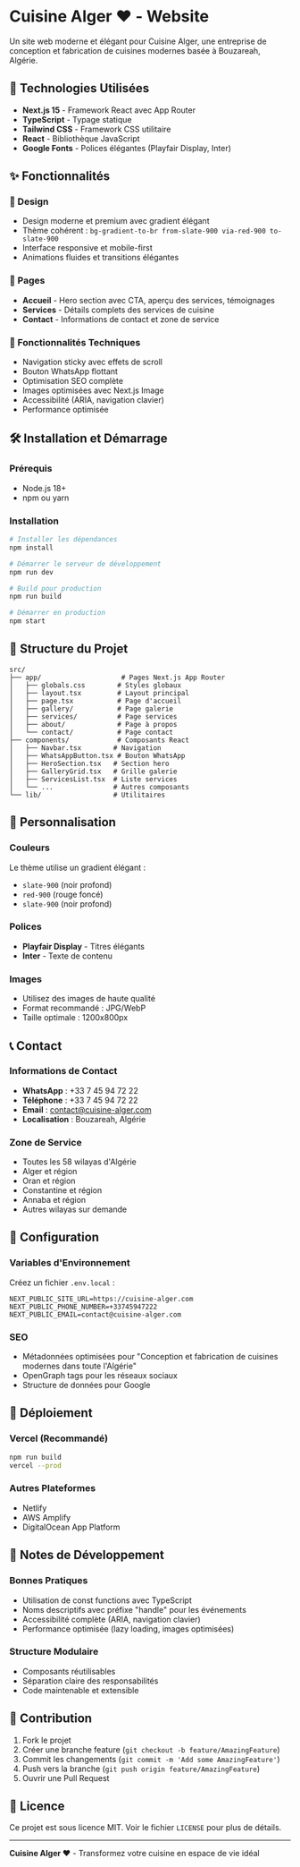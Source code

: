 # Cuisine Alger ❤️ - Website

Un site web moderne et élégant pour Cuisine Alger, une entreprise de conception et fabrication de cuisines modernes basée à Bouzareah, Algérie.

## 🚀 Technologies Utilisées

- **Next.js 15** - Framework React avec App Router
- **TypeScript** - Typage statique
- **Tailwind CSS** - Framework CSS utilitaire
- **React** - Bibliothèque JavaScript
- **Google Fonts** - Polices élégantes (Playfair Display, Inter)

## ✨ Fonctionnalités

### 🎨 Design
- Design moderne et premium avec gradient élégant
- Thème cohérent : `bg-gradient-to-br from-slate-900 via-red-900 to-slate-900`
- Interface responsive et mobile-first
- Animations fluides et transitions élégantes

### 📱 Pages
- **Accueil** - Hero section avec CTA, aperçu des services, témoignages
- **Services** - Détails complets des services de cuisine
- **Contact** - Informations de contact et zone de service

### 🔧 Fonctionnalités Techniques
- Navigation sticky avec effets de scroll
- Bouton WhatsApp flottant
- Optimisation SEO complète
- Images optimisées avec Next.js Image
- Accessibilité (ARIA, navigation clavier)
- Performance optimisée

## 🛠️ Installation et Démarrage

### Prérequis
- Node.js 18+ 
- npm ou yarn

### Installation
```bash
# Installer les dépendances
npm install

# Démarrer le serveur de développement
npm run dev

# Build pour production
npm run build

# Démarrer en production
npm start
```

## 📁 Structure du Projet

```
src/
├── app/                    # Pages Next.js App Router
│   ├── globals.css        # Styles globaux
│   ├── layout.tsx         # Layout principal
│   ├── page.tsx           # Page d'accueil
│   ├── gallery/           # Page galerie
│   ├── services/          # Page services
│   ├── about/             # Page à propos
│   └── contact/           # Page contact
├── components/            # Composants React
│   ├── Navbar.tsx        # Navigation
│   ├── WhatsAppButton.tsx # Bouton WhatsApp
│   ├── HeroSection.tsx   # Section hero
│   ├── GalleryGrid.tsx   # Grille galerie
│   ├── ServicesList.tsx  # Liste services
│   └── ...               # Autres composants
└── lib/                  # Utilitaires
```

## 🎨 Personnalisation

### Couleurs
Le thème utilise un gradient élégant :
- `slate-900` (noir profond)
- `red-900` (rouge foncé)
- `slate-900` (noir profond)

### Polices
- **Playfair Display** - Titres élégants
- **Inter** - Texte de contenu

### Images
- Utilisez des images de haute qualité
- Format recommandé : JPG/WebP
- Taille optimale : 1200x800px

## 📞 Contact

### Informations de Contact
- **WhatsApp** : +33 7 45 94 72 22
- **Téléphone** : +33 7 45 94 72 22
- **Email** : contact@cuisine-alger.com
- **Localisation** : Bouzareah, Algérie

### Zone de Service
- Toutes les 58 wilayas d'Algérie
- Alger et région
- Oran et région
- Constantine et région
- Annaba et région
- Autres wilayas sur demande

## 🔧 Configuration

### Variables d'Environnement
Créez un fichier `.env.local` :
```env
NEXT_PUBLIC_SITE_URL=https://cuisine-alger.com
NEXT_PUBLIC_PHONE_NUMBER=+33745947222
NEXT_PUBLIC_EMAIL=contact@cuisine-alger.com
```

### SEO
- Métadonnées optimisées pour "Conception et fabrication de cuisines modernes dans toute l'Algérie"
- OpenGraph tags pour les réseaux sociaux
- Structure de données pour Google

## 🚀 Déploiement

### Vercel (Recommandé)
```bash
npm run build
vercel --prod
```

### Autres Plateformes
- Netlify
- AWS Amplify
- DigitalOcean App Platform

## 📝 Notes de Développement

### Bonnes Pratiques
- Utilisation de const functions avec TypeScript
- Noms descriptifs avec préfixe "handle" pour les événements
- Accessibilité complète (ARIA, navigation clavier)
- Performance optimisée (lazy loading, images optimisées)

### Structure Modulaire
- Composants réutilisables
- Séparation claire des responsabilités
- Code maintenable et extensible

## 🤝 Contribution

1. Fork le projet
2. Créer une branche feature (`git checkout -b feature/AmazingFeature`)
3. Commit les changements (`git commit -m 'Add some AmazingFeature'`)
4. Push vers la branche (`git push origin feature/AmazingFeature`)
5. Ouvrir une Pull Request

## 📄 Licence

Ce projet est sous licence MIT. Voir le fichier `LICENSE` pour plus de détails.

---

**Cuisine Alger ❤️** - Transformez votre cuisine en espace de vie idéal 